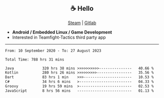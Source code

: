 <h2 align="center"> ☕ Hello </h2>

<p align="center">
  <a href="https://steamcommunity.com/id/Niforances/">Steam</a> |
  <a href="https://gitlab.com/niforances">Gitlab</a>
</p>

 - **Android / Embedded Linux / Game Development**
 - Interested in Teamfight-Tactics third party app

------

<!--START_SECTION:waka-->

```txt
From: 10 September 2020 - To: 27 August 2023

Total Time: 788 hrs 31 mins

Java             320 hrs 38 mins >>>>>>>>>>---------------   40.66 %
Kotlin           280 hrs 26 mins >>>>>>>>>----------------   35.56 %
Dart             83 hrs 1 min    >>>----------------------   10.53 %
C#               34 hrs 6 mins   >------------------------   04.33 %
Groovy           19 hrs 59 mins  >------------------------   02.53 %
JavaScript       8 hrs 56 mins   -------------------------   01.13 %
```

<!--END_SECTION:waka-->
